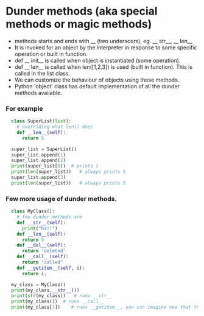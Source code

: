 # Dunder methods (aka special methods or magic methods)
- methods starts and ends with __ (two underscors), eg. __ str__, __ len__
- It is invoked for an object by the interpreter in response to some specific operation or built in function.
- def __ init__ is called when object is instantiated (some operation).
- def __ len__ is called when len([1,2,3]) is used (built in function). This is called in the list class.
- We can customize the behaviour of objects using these methods.
- Python 'object' class has default implementation of all the dunder methods available.
### For example
```python
  class SuperList(list):
    # overriding what len() does
    def __len__(self):
      return 5

  super_list = SuperList()
  super_list.append(1)
  super_list.append(2)
  print(super_list[0])  # prints 1
  print(len(super_list))   # always prints 5
  super_list.append(3)
  print(len(super_list))   # always prints 5
```
### Few more usage of dunder methods.
```python
  class MyClass():
    # few dunder methods are
    def __str__(self):
      print("hi!!")
    def __len__(self):
      return 5
    def __del__(self):
      return 'deleted'
    def __call__(self):
      return "called"
    def __getitem__(self, i):
      return i;

  my_class = MyClass()
  print(my_class.__str__())
  print(str(my_class))   # runs __str__
  print(my_class())  # runs __call__
  print(my_class[1])    # runs __getitem__, you can imagine now that this is used in list, tuple etc classes.
```
